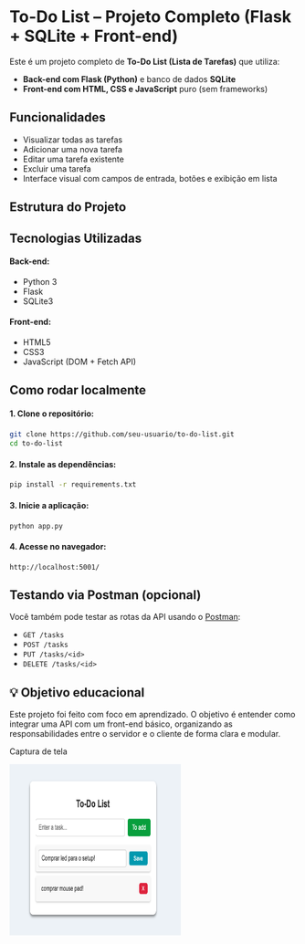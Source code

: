 
#  To-Do List – Projeto Completo (Flask + SQLite + Front-end)

Este é um projeto completo de **To-Do List (Lista de Tarefas)** que utiliza:

-  **Back-end com Flask (Python)** e banco de dados **SQLite**
-  **Front-end com HTML, CSS e JavaScript** puro (sem frameworks)

##  Funcionalidades

- Visualizar todas as tarefas
- Adicionar uma nova tarefa
- Editar uma tarefa existente
- Excluir uma tarefa
- Interface visual com campos de entrada, botões e exibição em lista

##  Estrutura do Projeto

##  Tecnologias Utilizadas

#### Back-end:
- Python 3
- Flask
- SQLite3

#### Front-end:
- HTML5
- CSS3
- JavaScript (DOM + Fetch API)

##  Como rodar localmente

#### 1. Clone o repositório:

```bash
git clone https://github.com/seu-usuario/to-do-list.git
cd to-do-list
````

#### 2. Instale as dependências:

```bash
pip install -r requirements.txt
```

#### 3. Inicie a aplicação:

```bash
python app.py
```

#### 4. Acesse no navegador:

```
http://localhost:5001/
```

##  Testando via Postman (opcional)

Você também pode testar as rotas da API usando o [Postman](https://www.postman.com/):

* `GET /tasks`
* `POST /tasks`
* `PUT /tasks/<id>`
* `DELETE /tasks/<id>`

## 💡 Objetivo educacional

Este projeto foi feito com foco em aprendizado. O objetivo é entender como integrar uma API com um front-end básico, organizando as responsabilidades entre o servidor e o cliente de forma clara e modular.

Captura de tela

<img src="https://github.com/LuizFelipeCouto/Todo-list/blob/main/app%20image.png" width="300px" height="300px"/>
